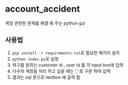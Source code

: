 # account_accident
계정 관련된 문제를 해결 해 주는 python gui

## 사용법
1. `pip install -r requirements.txt`로 필요한 패키지 설치
2. `python index.py`로 실행
3. 복구를 원하는 customer id , user id 를 각 input box에 입력
4. 다수의 계정을 처리 하고 싶을 때는 ',' 로 구분 하여 입력
5. 결과는 sql 문으로 textbox 에 출력 됨
